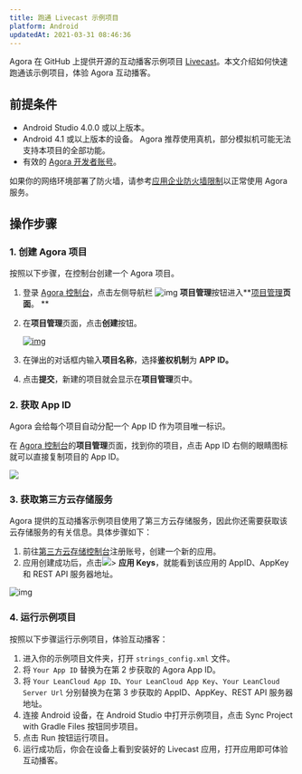 ```yaml
---
title: 跑通 Livecast 示例项目
platform: Android
updatedAt: 2021-03-31 08:46:36
---
```


Agora 在 GitHub 上提供开源的互动播客示例项目 [Livecast](https://github.com/AgoraIO-Usecase/InteractivePodcast)。本文介绍如何快速跑通该示例项目，体验 Agora 互动播客。

## 前提条件

- Android Studio 4.0.0 或以上版本。
- Android 4.1 或以上版本的设备。 Agora 推荐使用真机，部分模拟机可能无法支持本项目的全部功能。
- 有效的 [Agora 开发者账号](https://docs.agora.io/cn/AgoraPlatform/sign_in_and_sign_up)。
<div class="alert note">如果你的网络环境部署了防火墙，请参考<a href="https://docs.agora.io/cn/AgoraPlatform/firewall?platform=iOS">应用企业防火墙限制</a>以正常使用 Agora 服务。</div>

## 操作步骤

### 1. 创建 Agora 项目

按照以下步骤，在控制台创建一个 Agora 项目。

1. 登录 [Agora 控制台](https://console.agora.io/)，点击左侧导航栏 ![img](https://web-cdn.agora.io/docs-files/1594283671161) **项目管理**按钮进入**[项目管理](https://dashboard.agora.io/projects)**页面**。 **

2. 在**项目管理**页面，点击**创建**按钮。

   [![img](https://web-cdn.agora.io/docs-files/1594287028966)](https://dashboard.agora.io/projects)

3. 在弹出的对话框内输入**项目名称**，选择**鉴权机制**为 **APP ID。**

4. 点击**提交**，新建的项目就会显示在**项目管理**页中。

### 2. 获取 App ID

Agora 会给每个项目自动分配一个 App ID 作为项目唯一标识。

在 [Agora 控制台](https://console.agora.io/)的**项目管理**页面，找到你的项目，点击 App ID 右侧的眼睛图标就可以直接复制项目的 App ID。

![](https://web-cdn.agora.io/docs-files/1617009204142)

### 3. 获取第三方云存储服务

Agora 提供的互动播客示例项目使用了第三方云存储服务，因此你还需要获取该云存储服务的有关信息。具体步骤如下：

1. 前往[第三方云存储控制台](https://console.leancloud.cn/)注册账号，创建一个新的应用。
2. 应用创建成功后，点击![](https://web-cdn.agora.io/docs-files/1617009267331)> **应用 Keys**，就能看到该应用的 AppID、AppKey 和 REST API 服务器地址。

![img](https://confluence.agoralab.co/download/attachments/721393255/image2021-3-19_17-26-25.png?version=1&modificationDate=1616145985834&api=v2)

### 4. 运行示例项目

按照以下步骤运行示例项目，体验互动播客：

1. 进入你的示例项目文件夹，打开 `strings_config.xml` 文件。
2. 将 `Your App ID` 替换为在第 2 步获取的 Agora App ID。
3. 将 `Your LeanCloud App ID`、`Your LeanCloud App Key`、`Your LeanCloud Server Url` 分别替换为在第 3 步获取的 AppID、AppKey、REST API 服务器地址。
4. 连接 Android 设备，在 Android Studio 中打开示例项目，点击 Sync Project with Gradle Files 按钮同步项目。
5. 点击 Run 按钮运行项目。
6. 运行成功后，你会在设备上看到安装好的 Livecast 应用，打开应用即可体验互动播客。
